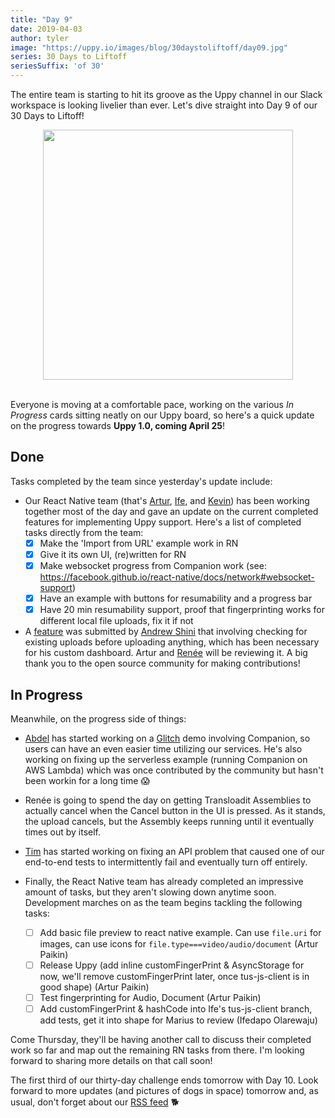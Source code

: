 ```yaml
---
title: "Day 9"
date: 2019-04-03
author: tyler
image: "https://uppy.io/images/blog/30daystoliftoff/day09.jpg"
series: 30 Days to Liftoff
seriesSuffix: 'of 30'
---
```


The entire team is starting to hit its groove as the Uppy channel in our Slack workspace is looking livelier than ever. Let's dive straight into Day 9 of our 30 Days to Liftoff!

<center><img width="400" src="/images/blog/30daystoliftoff/day09.jpg"><br /><br /></center>

Everyone is moving at a comfortable pace, working on the various *In Progress* cards sitting neatly on our Uppy board, so here's a quick update on the progress towards **Uppy 1.0, coming April 25**!

<!--more-->

## Done

Tasks completed by the team since yesterday's update include:

- Our React Native team (that's [Artur](https://github.com/arturi), [Ife](https://github.com/ifedapoolarewaju), and [Kevin](https://github.com/kvz)) has been working together most of the day and gave an update on the current completed features for implementing Uppy support. Here's a list of completed tasks directly from the team:
    - [x] Make the 'Import from URL' example work in RN
    - [x] Give it its own UI, (re)written for RN
    - [x] Make websocket progress from Companion work (see: https://facebook.github.io/react-native/docs/network#websocket-support)
    - [x] Have an example with buttons for resumability and a progress bar
    - [x] Have 20 min resumability support, proof that fingerprinting works for different local file uploads, fix it if not

- A [feature](https://github.com/transloadit/uppy/pull/1367) was submitted by [Andrew Shini](https://github.com/superandrew213) that involving checking for existing uploads before uploading anything, which has been necessary for his custom dashboard. Artur and [Renée](https://github.com/goto-bus-stop) will be reviewing it. A big thank you to the open source community for making contributions!

## In Progress

Meanwhile, on the progress side of things:

- [Abdel](https://github.com/Kiloreux) has started working on a [Glitch](https://glitch.com/) demo involving Companion, so users can have an even easier time utilizing our services. He's also working on fixing up the serverless example (running Companion on AWS Lambda) which was once contributed by the community but hasn't been workin for a long time :scream:

- Renée is going to spend the day on getting Transloadit Assemblies to actually cancel when the Cancel button in the UI is pressed. As it stands, the upload cancels, but the Assembly keeps running until it eventually times out by itself.

- [Tim](https://github.com/tim-kos) has started working on fixing an API problem that caused one of our end-to-end tests to intermittently fail and eventually turn off entirely. 

- Finally, the React Native team has already completed an impressive amount of tasks, but they aren't slowing down anytime soon. Development marches on as the team begins tackling the following tasks:
    - [ ] Add basic file preview to react native example. Can use `file.uri` for images, can use icons for `file.type===video/audio/document` (Artur Paikin)
    - [ ] Release Uppy (add inline customFingerPrint & AsyncStorage for now, we'll remove customFingerPrint later, once tus-js-client is in good shape) (Artur Paikin)
    - [ ] Test fingerprinting for Audio, Document (Artur Paikin)
    - [ ] Add customFingerPrint & hashCode into Ife's tus-js-client branch, add tests, get it into shape for Marius to review (Ifedapo Olarewaju)

Come Thursday, they'll be having another call to discuss their completed work so far and map out the remaining RN tasks from there. I'm looking forward to sharing more details on that call soon!

The first third of our thirty-day challenge ends tomorrow with Day 10. Look forward to more updates (and pictures of dogs in space) tomorrow and, as usual, don't forget about our [RSS feed](https://uppy.io/atom.xml) :dog2:
